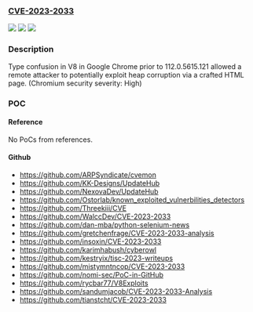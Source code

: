 ### [CVE-2023-2033](https://cve.mitre.org/cgi-bin/cvename.cgi?name=CVE-2023-2033)
![](https://img.shields.io/static/v1?label=Product&message=Chrome&color=blue)
![](https://img.shields.io/static/v1?label=Version&message=112.0.5615.121%3C%20112.0.5615.121%20&color=brighgreen)
![](https://img.shields.io/static/v1?label=Vulnerability&message=Type%20Confusion&color=brighgreen)

### Description

Type confusion in V8 in Google Chrome prior to 112.0.5615.121 allowed a remote attacker to potentially exploit heap corruption via a crafted HTML page. (Chromium security severity: High)

### POC

#### Reference
No PoCs from references.

#### Github
- https://github.com/ARPSyndicate/cvemon
- https://github.com/KK-Designs/UpdateHub
- https://github.com/NexovaDev/UpdateHub
- https://github.com/Ostorlab/known_exploited_vulnerbilities_detectors
- https://github.com/Threekiii/CVE
- https://github.com/WalccDev/CVE-2023-2033
- https://github.com/dan-mba/python-selenium-news
- https://github.com/gretchenfrage/CVE-2023-2033-analysis
- https://github.com/insoxin/CVE-2023-2033
- https://github.com/karimhabush/cyberowl
- https://github.com/kestryix/tisc-2023-writeups
- https://github.com/mistymntncop/CVE-2023-2033
- https://github.com/nomi-sec/PoC-in-GitHub
- https://github.com/rycbar77/V8Exploits
- https://github.com/sandumjacob/CVE-2023-2033-Analysis
- https://github.com/tianstcht/CVE-2023-2033

